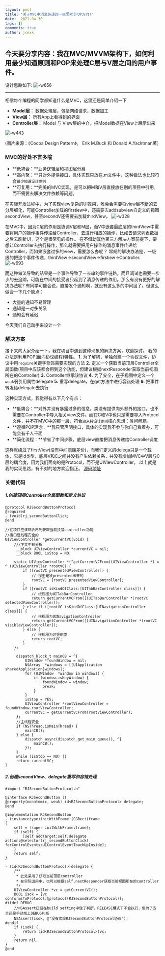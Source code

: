 ```yaml
---
layout: post
title: "关于MVC中消息传递的一些思考(POP方向)"
date:  2021-04-30
tags: []
comments: true
author: jcexk
---
```

## 今天要分享内容：我在MVC/MVVM架构下，如何利用最少知道原则和POP来处理C层与V层之间的用户事件。
设计思路如下:
![-w656](https://github.com/jcexk/jcexk.github.io/blob/master/images/RJEventLinkDemo/16198072582547.jpg?raw=true)


-------

相信每个编程的同学都知道什么是MVC，这里还是简单介绍一下
* **Model层：** 数据处理层，包括网络请求，数据加工
* **View层：** 所有App上看得到的界面
* **Controller层：** Model 与 View层的中介，把Model数据在View上展示出来

![-w443](https://github.com/jcexk/jcexk.github.io/blob/master/images/RJEventLinkDemo/16197952923413.jpg?raw=true)

(图片来源：《Cocoa Design Pattern》， Erik M.Buck 和 Donald A.Yacktman著）
### MVC的好处不言多喻
* **低耦合：**业务逻辑层和视图层分离
* **高内聚：**只对外提供接口，具体实现只放在.m文件中，这种做法也比较符合`最少知道设计原则`
* **可复用：**完美的MVC实现，是可以把M和V层直接放在别的项目中引用，而不需要去解决文件依赖等问题。

在实际开发过程中，为了实现view复杂的UI效果，难免会需要将view层不断的去分层细化，可能Controller加载的firstiew中，还需要去addsubview自定义的视图secondView，甚至secondV还需要去加载thirdView。
![-w328](https://github.com/jcexk/jcexk.github.io/blob/master/images/RJEventLinkDemo/16198011118222.jpg?raw=true)

在MVC中，因为C层的作用是协调V层和M层，而V中嵌套最底层的thirdView中需要将用户的操作事件传递给Controller，去进行相应的操作，比如去请求列表数据之后去刷新UI，这个是很常见的操作。
在不借助其他第三方解决方案前提下，要想让Controller去执行操作，那么就需要把用户操作的消息事件传递给Controller，而如果嵌套过多的view，需要怎么办呢？
常规的解决办法是，一级级的把这个事件传递，thirdView->secondView->firstiew->Controller.
![-w693](https://github.com/jcexk/jcexk.github.io/blob/master/images/RJEventLinkDemo/16198070040060.jpg?raw=true)

而这种做法导致的结果是一个事件导致了一长串的事件链路，而且调试也需要一步步的去追踪，可能在中间的接受者只起到了消息传递的作用。那么有没有更好的解决办法呢?
有同学可能会说，直接发个通知啊，就没有这么多的中间层了。但这么做会一下几个缺点：
* 大量的通知不易管理
* 通知是一对多关系
* 通知会有延迟

今天我们自己动手来设计一个
### 解决方案
接下来向大家介绍一下，我在项目中遇到这种现象的解决方案，欢迎探讨。
我的办法是利用POP(面向协议编程)特性。
**1.**      为了解耦，单独创建一个协议文件，协议中用`require`关键字修饰需要实现的方法
**2.**      定义一个获取当前顶层Controller全局函数(项目中应该都会用到这个功能，但建议根据nextResponder获取当前视图所在的Controller)
**3.**      Controller继承该协议
**4.**      为了安全，在子视图中定义一个`weak`弱引用属性delegate
**5.**      重写delegate，在get方法中进行容错处理
**6.**      把事件转发给delegate去执行

这种实现方式，我觉得有以下几个有点：
* **低耦合：**对外并没有暴露过多的信息，类没有提供向外额外的接口，也不需要在Controller中导入相关view文件，而在C和V中也只是需要导入Protocol文件，并不在MVC中的那一层，符合`迪米特设计原则`核心思想：类间解耦。
* **遵循POP理念：**我只管声明接口，具体的实现我不参与你自己看着办，可能会有千人千面
* **简化流程：**节省了中间步骤，底层view直接把消息传递给Controller调度

这样就绕过了firstView(没有中间商赚差价)，而我们定义的delega只是一个载体，它是id<Protocol>类型，底层V和C之间并没有产生依赖关系，并没有增加MVC中V层与C层的耦合度，因为我们面向的是Protocol，而不是UIViewController。
以上就是我的实现思路，有不对的地方欢迎指正。
[源码地址](https://github.com/jcexk/RJEventLinkDemo)
### 关键代码
##### 1.创建顶层Controller全局函数和定义协议
```
@protocol RJSecondButtonProtocol
@required
- (void)rj_secondButtonClick;
@end

//在项目应该都会用到获取当前顶层controller功能
//接口是线程安全的
UIViewController *getCurrentVC(void) {
    ///下文中有分析
     __block UIViewController *currentVC = nil;
     __block BOOL isStop = NO;

    static UIViewController *(^getCurrentVCFrom)(UIViewController *) = ^ (UIViewController *rootVC) {
        if ([rootVC presentedViewController]) {
            // 视图是被presented出来的
            rootVC = [rootVC presentedViewController];
        }
        if ([rootVC isKindOfClass:[UITabBarController class]]) {
            // 根视图为UITabBarController
            return getCurrentVCFrom([(UITabBarController *)rootVC selectedViewController]);
        } else if ([rootVC isKindOfClass:[UINavigationController class]]) {
            // 根视图为UINavigationController
            return getCurrentVCFrom([(UINavigationController *)rootVC visibleViewController]);
        } else {
            // 根视图为非导航类
            return rootVC;
        }
    };
    
     dispatch_block_t mainCB = ^{
         UIWindow *foundWindow = nil;
         NSArray  *windows = [[UIApplication sharedApplication]windows];
         for (UIWindow  *window in windows) {
             if (window.isKeyWindow) {
                 foundWindow = window;
                 break;
             }
         }
         isStop = YES;
         UIViewController *rootViewController = foundWindow.rootViewController;
         currentVC = getCurrentVCFrom(rootViewController);
     };
     //主线程安全
     if (NSThread.isMainThread) {
         mainCB();
     } else {
         dispatch_async(dispatch_get_main_queue(), ^{
             mainCB();
         });
     }
     while (isStop == NO) {}
     return currentVC;
}
```
##### 2.创建secondView、delegate重写和容错处理
```
#import "RJSecondButtonProtocol.h"

@interface RJSecondButton ()
@property(nonatomic, weak) id<RJSecondButtonProtocol> delegate;
@end

@implementation RJSecondButton
- (instancetype)initWithFrame:(CGRect)frame
{
    self = [super initWithFrame:frame];
    if (self) {
        [self addTarget:self.delegate action:@selector(rj_secondButtonClick) forControlEvents:UIControlEventTouchUpInside];
    }
    return self;
}

- (id<RJSecondButtonProtocol>)delegate {
    /**
     * 此处采用了获取当前顶层controller
     * 在实际运用中，也可以根据self.nextResponder获取当前视图所在的controller
     */
    UIViewController *vc = getCurrentVC();
    BOOL isok = [vc conformsToProtocol:@protocol(RJSecondButtonProtocol)];
#ifdef DEBUG
    //NSAssert已经在build setting中做了判断，RELEASE模式下不会执行，但为了安全还是手动加上DEBUG判断
    NSAssert(isok, @"没有实现RJSecondButtonProtocol协议");
#endif
    if (isok) {
        return (id<RJSecondButtonProtocol>)vc;
    }
    return nil;
}
@end
```



